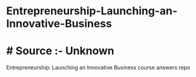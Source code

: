 # Entrepreneurship-Launching-an-Innovative-Business
# # Source :- Unknown
Entrepreneurship: Launching an Innovative Business course answers repo

